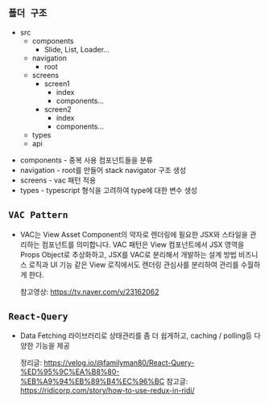 ## `폴더 구조`

- src
  - components
    - Slide, List, Loader...
  - navigation
    - root
  - screens
    - screen1
      - index
      - components...
    - screen2
      - index
      - components...
  - types
  - api

* components - 중복 사용 컴포넌트들을 분류
* navigation - root를 만들어 stack navigator 구조 생성
* screens - vac 패턴 적용
* types - typescript 형식을 고려하여 type에 대한 변수 생성

## `VAC Pattern`

- VAC는 View Asset Component의 약자로 렌더링에 필요한 JSX와 스타일을 관리하는 컴포넌트를 의미합니다.
  VAC 패턴은 View 컴포넌트에서 JSX 영역을 Props Object로 추상화하고, JSX를 VAC로 분리해서 개발하는 설계 방법
  비즈니스 로직과 UI 기능 같은 View 로직에서도 렌더링 관심사를 분리하여 관리를 수월하게 한다.

  참고영상: https://tv.naver.com/v/23162062

## `React-Query`

- Data Fetching 라이브러리로 상태관리를 좀 더 쉽게하고, caching / polling등 다양한 기능을 제공

  정리글: https://velog.io/@familyman80/React-Query-%ED%95%9C%EA%B8%80-%EB%A9%94%EB%89%B4%EC%96%BC
  참고글: https://ridicorp.com/story/how-to-use-redux-in-ridi/
